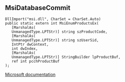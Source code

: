 ## MsiDatabaseCommit

```
DllImport("msi.dll", CharSet = CharSet.Auto)
public static extern int MsiEnumProductsEx(
   [MarshalAs(
   UnmanagedType.LPTStr)] string szProductCode,
   [MarshalAs(
   UnmanagedType.LPTStr)] string szUserSid,
   IntPtr dwContext,
   int dwIndex,
   [MarshalAs(
   UnmanagedType.LPTStr)] StringBuilder lpProductBuf,
   ref int pcchProductBuf
);
```

[Microsoft documentation](https://docs.microsoft.com/en-us/windows/win32/api/msi/nf-msi-msidatabasecommit)
